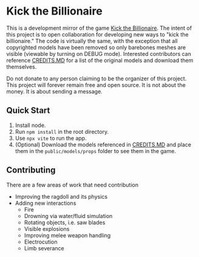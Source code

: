 # Kick the Billionaire

This is a development mirror of the game [Kick the Billionaire](https://kickthebillionaire.com/). The intent of this project is to open collaboration for developing new ways to "kick the billionaire." The code is virtually the same, with the exception that all copyrighted models have been removed so only barebones meshes are visible (viewable by turning on DEBUG mode). Interested contributors can reference [CREDITS.MD](https://github.com/drjorgeperez/kick-the-billionaire/blob/main/CREDITS.MD) for a list of the original models and download them themselves.

Do not donate to any person claiming to be the organizer of this project. This project will forever remain free and open source. It is not about the money. It is about sending a message.

## Quick Start

1. Install node.
2. Run `npm install` in the root directory.
3. Use `npx vite` to run the app.
4. (Optional) Download the models referenced in [CREDITS.MD](https://github.com/drjorgeperez/kick-the-billionaire/blob/main/CREDITS.MD) and place them in the `public/models/props` folder to see them in the game.

## Contributing

There are a few areas of work that need contribution

- Improving the ragdoll and its physics
- Adding new interactions
  - Fire
  - Drowning via water/fluid simulation
  - Rotating objects, i.e. saw blades
  - Visible explosions
  - Improving melee weapon handling
  - Electrocution
  - Limb severance
